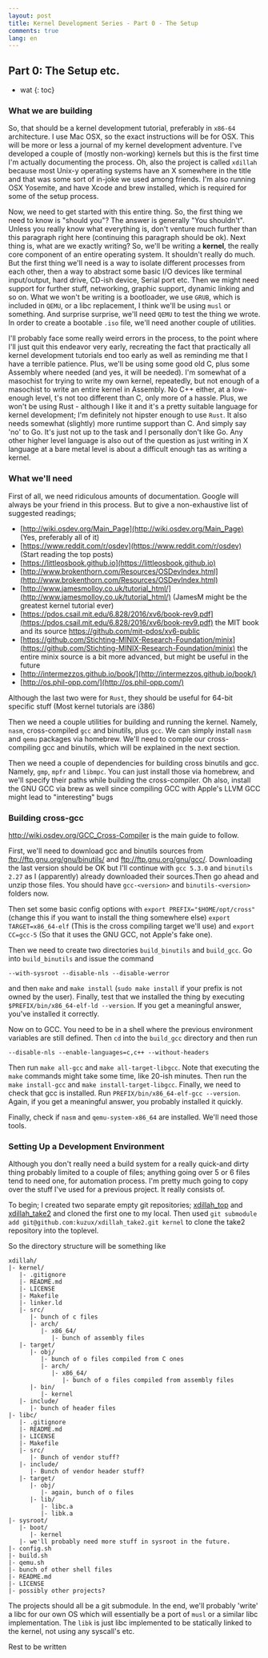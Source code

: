```yaml
---
layout: post
title: Kernel Development Series - Part 0 - The Setup
comments: true
lang: en
---
```


## Part 0: The Setup etc.

* wat
{: toc}

### What we are building

So, that should be a kernel development tutorial, preferably in `x86-64` architecture. I use Mac OSX, so the exact instructions will be for OSX. This will be more or less a journal of my kernel development adventure. I've developed a couple of (mostly non-working) kernels but this is the first time I'm actually documenting the process. Oh, also the project is called `xdillah` because most Unix-y operating systems have an X somewhere in the title and that was some sort of in-joke we used among friends. I'm also running OSX Yosemite, and have Xcode and brew installed, which is required for some of the setup process.

Now, we need to get started with this entire thing. So, the first thing we need to know is "should you"? The answer is generally "You shouldn't". Unless you really know what everything is, don't venture much further than this paragraph right here (continuing this paragraph should be ok). Next thing is, what are we exactly writing? So, we'll be writing a **kernel**, the really core component of an entire operating system. It shouldn't really do much. But the first thing we'll need is a way to isolate different processes from each other, then a way to abstract some basic I/O devices like terminal input/output, hard drive, CD-ish device, Serial port etc. Then we might need support for further stuff, networking, graphic support, dynamic linking and so on. What we won't be writing is a bootloader, we use `GRUB`, which is included in `QEMU`, or a libc replacement, I think we'll be using `musl` or something. And surprise surprise, we'll need `QEMU` to test the thing we wrote. In order to create a bootable `.iso` file, we'll need another couple of utilities.

I'll probably face some really weird errors in the process, to the point where I'll just quit this endeavor very early, recreating the fact that practically all kernel development tutorials end too early as well as reminding me that I have a terrible patience. Plus, we'll be using some good old C, plus some Assembly where needed (and yes, it will be needed). I'm somewhat of a masochist for trying to write my own kernel, repeatedly, but not enough of a masochist to write an entire kernel in Assembly. No C++ either, at a low-enough level, t's not too different than C, only more of a hassle. Plus, we won't be using Rust - although I like it and it's a pretty suitable language for kernel development; I'm definitely not hipster enough to use `Rust`. It also needs somewhat (slightly) more runtime support than C. And simply say 'no' to Go. It's just not up to the task and I personally don't like Go. Any other higher level language is also out of the question as just writing in X language at a bare metal level is about a difficult enough tas as writing a kernel.

### What we'll need

First of all, we need ridiculous amounts of documentation. Google will always be your friend in this process. But to give a non-exhaustive list of suggested readings;

- [http://wiki.osdev.org/Main_Page](http://wiki.osdev.org/Main_Page) (Yes, preferably all of it)
- [https://www.reddit.com/r/osdev](https://www.reddit.com/r/osdev) (Start reading the top posts)
- [https://littleosbook.github.io](https://littleosbook.github.io)
- [http://www.brokenthorn.com/Resources/OSDevIndex.html](http://www.brokenthorn.com/Resources/OSDevIndex.html)
- [http://www.jamesmolloy.co.uk/tutorial_html/](http://www.jamesmolloy.co.uk/tutorial_html/) (JamesM might be the greatest kernel tutorial ever)
- [https://pdos.csail.mit.edu/6.828/2016/xv6/book-rev9.pdf](https://pdos.csail.mit.edu/6.828/2016/xv6/book-rev9.pdf) the MIT book and its source https://github.com/mit-pdos/xv6-public
- [https://github.com/Stichting-MINIX-Research-Foundation/minix](https://github.com/Stichting-MINIX-Research-Foundation/minix) the entire minix source is a bit more advanced, but might be useful in the future
- [http://intermezzos.github.io/book/](http://intermezzos.github.io/book/)
- [http://os.phil-opp.com/](http://os.phil-opp.com/)

Although the last two were for `Rust`, they should be useful for 64-bit specific stuff (Most kernel tutorials are i386)

Then we need a couple utilities for building and running the kernel. Namely, `nasm`, cross-compiled `gcc` and binutils, plus `gcc`. We can simply install `nasm` and `qemu` packages via homebrew. We'll need to comple our cross-compiling gcc and binutils, which will be explained in the next section.

Then we need a couple of dependencies for building cross binutils and gcc. Namely, `gmp`, `mpfr` and `libmpc`. You can just install those via homebrew, and we'll specify their paths while building the cross-compiler. Oh also, install the GNU GCC via brew as well since compiling GCC with Apple's LLVM GCC might lead to "interesting" bugs

### Building cross-gcc

http://wiki.osdev.org/GCC_Cross-Compiler is the main guide to follow.

First, we'll need to download gcc and binutils sources from ftp://ftp.gnu.org/gnu/binutils/ and ftp://ftp.gnu.org/gnu/gcc/. Downloading the last version should be OK but I'll continue with `gcc 5.3.0` and `binutils 2.27` as I (apparently) already downloaded their sources.Then go ahead and unzip those files. You should have `gcc-<version>` and `binutils-<version>` folders now.

Then set some basic config options with `export PREFIX="$HOME/opt/cross"` (change this if you want to install the thing somewhere else) `export TARGET=x86_64-elf` (This is the cross compiling target we'll use) and `export CC=gcc-5` (So that it uses the GNU GCC, not Apple's fake one).

Then we need to create two directories `build_binutils` and `build_gcc`. Go into `build_binutils` and issue the command 

```../binutils-<version>/configure --prefix=$PREFIX --target=$TARGET \
--with-sysroot --disable-nls --disable-werror
```

and then `make` and `make install` (`sudo make install` if your prefix is not owned by the user). Finally, test that we installed the thing by executing `$PREFIX/bin/x86_64-elf-ld --version`. If you get a meaningful answer, you've installed it correctly.

Now on to GCC. You need to be in a shell where the previous environment variables are still defined. Then `cd` into the `build_gcc` directory and then run 

```../gcc-<version>/configure --prefix=$PREFIX --target=$TARGET \
--disable-nls --enable-languages=c,c++ --without-headers
```

Then run `make all-gcc` and `make all-target-libgcc`. Note that executing the `make` commands might take some time, like 20-ish minutes. Then run the `make install-gcc` and `make install-target-libgcc`. Finally, we need to check that gcc is installed. Run `PREFIX/bin/x86_64-elf-gcc --version`. Again, if you get a meaningful answer, you probably installed it quickly.

Finally, check if `nasm` and `qemu-system-x86_64` are installed. We'll need those tools.

### Setting Up a Development Environment

Although you don't really need a build system for a really quick-and dirty thing probably limited to a couple of files; anything going over 5 or 6 files tend to need one, for automation process. I'm pretty much going to copy over the stuff I've used for a previous project. It really consists of.

To begin; I created two separate empty git repositories; [xdillah_top](https://github.com/kuzux/xdillah_top) and [xdillah_take2](https://github.com/kuzux/xdillah_take2) and cloned the first one to my local. Then used `git submodule add git@github.com:kuzux/xdillah_take2.git kernel` to clone the take2 repository into the toplevel. 

So the directory structure will be something like

```
xdillah/
|- kernel/
   |- .gitignore
   |- README.md
   |- LICENSE
   |- Makefile
   |- linker.ld
   |- src/
      |- bunch of c files
      |- arch/
         |- x86_64/
            |- bunch of assembly files
   |- target/
      |- obj/
         |- bunch of o files compiled from C ones
         |- arch/
            |- x86_64/
               |- bunch of o files compiled from assembly files
      |- bin/
         |- kernel
   |- include/
      |- bunch of header files
|- libc/
   |- .gitignore
   |- README.md
   |- LICENSE
   |- Makefile
   |- src/
      |- Bunch of vendor stuff?
   |- include/
      |- Bunch of vendor header stuff?
   |- target/
      |- obj/
         |- again, bunch of o files
      |- lib/
         |- libc.a
         |- libk.a
|- sysroot/
   |- boot/
      |- kernel
   |- we'll probably need more stuff in sysroot in the future.
|- config.sh
|- build.sh
|- qemu.sh
|- bunch of other shell files
|- README.md
|- LICENSE
|- possibly other projects?
```

The projects should all be a git submodule. In the end, we'll probably 'write' a libc for our own OS which will essentially be a port of `musl` or a similar libc implementation. The `libk` is just libc implemented to be statically linked to the kernel, not using any syscall's etc.

Rest to be written
